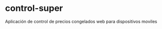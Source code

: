 control-super
=============

Aplicación de control de precios congelados web para dispositivos moviles 

